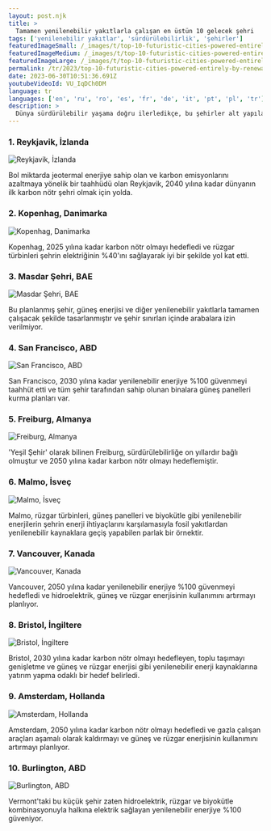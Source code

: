 ```yaml
---
layout: post.njk
title: >
  Tamamen yenilenebilir yakıtlarla çalışan en üstün 10 gelecek şehri
tags: ['yenilenebilir yakıtlar', 'sürdürülebilirlik', 'şehirler']
featuredImageSmall: /_images/t/top-10-futuristic-cities-powered-entirely-by-renewable-fuels-cover-tr-small.webp
featuredImageMedium: /_images/t/top-10-futuristic-cities-powered-entirely-by-renewable-fuels-cover-tr-medium.webp
featuredImageLarge: /_images/t/top-10-futuristic-cities-powered-entirely-by-renewable-fuels-cover-tr-large.webp
permalink: /tr/2023/top-10-futuristic-cities-powered-entirely-by-renewable-fuels.html
date: 2023-06-30T10:51:36.691Z
youtubeVideoId: VU_IqDCh0DM
language: tr
languages: ['en', 'ru', 'ro', 'es', 'fr', 'de', 'it', 'pt', 'pl', 'tr']
description: >
  Dünya sürdürülebilir yaşama doğru ilerledikçe, bu şehirler alt yapılarını ve ulaşımını yalnızca yenilenebilir yakıtlara dayandırarak öncülük ediyorlar.
---
```


### 1. Reykjavik, İzlanda

![Reykjavik, İzlanda](/_images/0/0c06bf6918358ae1286dcef0c1b94bd2-medium.webp)

Bol miktarda jeotermal enerjiye sahip olan ve karbon emisyonlarını azaltmaya yönelik bir taahhüdü olan Reykjavik, 2040 yılına kadar dünyanın ilk karbon nötr şehri olmak için yolda.

### 2. Kopenhag, Danimarka

![Kopenhag, Danimarka](/_images/d/db48219163e3667ac59aaac26ec5768b-medium.webp)

Kopenhag, 2025 yılına kadar karbon nötr olmayı hedefledi ve rüzgar türbinleri şehrin elektriğinin %40'ını sağlayarak iyi bir şekilde yol kat etti.

### 3. Masdar Şehri, BAE

![Masdar Şehri, BAE](/_images/7/753f24501052959cb737da9b771710a7-medium.webp)

Bu planlanmış şehir, güneş enerjisi ve diğer yenilenebilir yakıtlarla tamamen çalışacak şekilde tasarlanmıştır ve şehir sınırları içinde arabalara izin verilmiyor.

### 4. San Francisco, ABD

![San Francisco, ABD](/_images/3/3599da1faa9d08c9b28115d0f73a15fd-medium.webp)

San Francisco, 2030 yılına kadar yenilenebilir enerjiye %100 güvenmeyi taahhüt etti ve tüm şehir tarafından sahip olunan binalara güneş panelleri kurma planları var.

### 5. Freiburg, Almanya

![Freiburg, Almanya](/_images/c/ca9880ca82fe0ded59f79120645196ee-medium.webp)

'Yeşil Şehir' olarak bilinen Freiburg, sürdürülebilirliğe on yıllardır bağlı olmuştur ve 2050 yılına kadar karbon nötr olmayı hedeflemiştir.

### 6. Malmo, İsveç

![Malmo, İsveç](/_images/a/af504c8398c254144288a4f82bc6e895-medium.webp)

Malmo, rüzgar türbinleri, güneş panelleri ve biyokütle gibi yenilenebilir enerjilerin şehrin enerji ihtiyaçlarını karşılamasıyla fosil yakıtlardan yenilenebilir kaynaklara geçiş yapabilen parlak bir örnektir.

### 7. Vancouver, Kanada

![Vancouver, Kanada](/_images/2/2eaf2843f24e8cb5a61b4af410fbe0c0-medium.webp)

Vancouver, 2050 yılına kadar yenilenebilir enerjiye %100 güvenmeyi hedefledi ve hidroelektrik, güneş ve rüzgar enerjisinin kullanımını artırmayı planlıyor.

### 8. Bristol, İngiltere

![Bristol, İngiltere](/_images/f/f6428570df89d8895196e5aee3455beb-medium.webp)

Bristol, 2030 yılına kadar karbon nötr olmayı hedefleyen, toplu taşımayı genişletme ve güneş ve rüzgar enerjisi gibi yenilenebilir enerji kaynaklarına yatırım yapma odaklı bir hedef belirledi.

### 9. Amsterdam, Hollanda

![Amsterdam, Hollanda](/_images/4/4ef1dbf0bffd278178e23d9b592f5e07-medium.webp)

Amsterdam, 2050 yılına kadar karbon nötr olmayı hedefledi ve gazla çalışan araçları aşamalı olarak kaldırmayı ve güneş ve rüzgar enerjisinin kullanımını artırmayı planlıyor.

### 10. Burlington, ABD

![Burlington, ABD](/_images/e/e1ac7940aeb8fcfb80b961b1028e5af9-medium.webp)

Vermont'taki bu küçük şehir zaten hidroelektrik, rüzgar ve biyokütle kombinasyonuyla halkına elektrik sağlayan yenilenebilir enerjiye %100 güveniyor.

